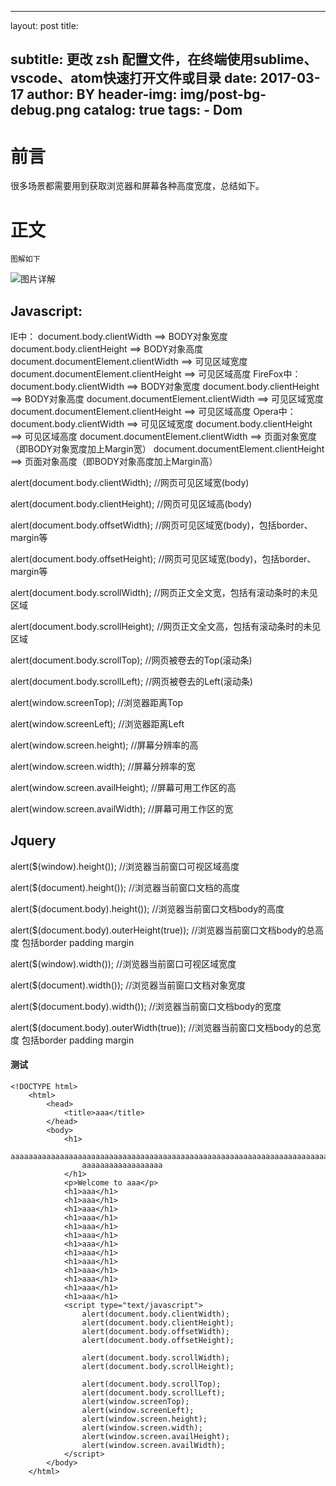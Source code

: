 <!--
 * @Author: your name
 * @Date: 2019-10-30 13:07:33
 * @LastEditTime: 2019-10-30 16:18:51
 * @LastEditors: Please set LastEditors
 * @Description: In User Settings Edit
 * @FilePath: /cfhcy.github.io/_posts/2017-03-17-Mac终端(zsh)下用代码编辑器打开文件或目录.md
 -->
---
layout:     post
title:      

subtitle:   更改 zsh 配置文件，在终端使用sublime、vscode、atom快速打开文件或目录
date:       2017-03-17
author:     BY
header-img: img/post-bg-debug.png
catalog: true
tags:
    - Dom
---

# 前言

 很多场景都需要用到获取浏览器和屏幕各种高度宽度，总结如下。

# 正文
	图解如下
![图片详解](https://images2015.cnblogs.com/blog/116165/201606/116165-20160630110328843-2101737128.png)
	
## Javascript:

IE中：
document.body.clientWidth ==> BODY对象宽度
document.body.clientHeight ==> BODY对象高度
document.documentElement.clientWidth ==> 可见区域宽度
document.documentElement.clientHeight ==> 可见区域高度
FireFox中：
document.body.clientWidth ==> BODY对象宽度
document.body.clientHeight ==> BODY对象高度
document.documentElement.clientWidth ==> 可见区域宽度
document.documentElement.clientHeight ==> 可见区域高度
Opera中：
document.body.clientWidth ==> 可见区域宽度
document.body.clientHeight ==> 可见区域高度
document.documentElement.clientWidth ==> 页面对象宽度（即BODY对象宽度加上Margin宽）
document.documentElement.clientHeight ==> 页面对象高度（即BODY对象高度加上Margin高）

 

 

alert(document.body.clientWidth);        //网页可见区域宽(body)

alert(document.body.clientHeight);       //网页可见区域高(body)

alert(document.body.offsetWidth);       //网页可见区域宽(body)，包括border、margin等

alert(document.body.offsetHeight);      //网页可见区域宽(body)，包括border、margin等

alert(document.body.scrollWidth);        //网页正文全文宽，包括有滚动条时的未见区域

alert(document.body.scrollHeight);       //网页正文全文高，包括有滚动条时的未见区域

alert(document.body.scrollTop);           //网页被卷去的Top(滚动条)

alert(document.body.scrollLeft);           //网页被卷去的Left(滚动条)

alert(window.screenTop);                     //浏览器距离Top

alert(window.screenLeft);                     //浏览器距离Left

alert(window.screen.height);                //屏幕分辨率的高

alert(window.screen.width);                 //屏幕分辨率的宽

alert(window.screen.availHeight);          //屏幕可用工作区的高

alert(window.screen.availWidth);           //屏幕可用工作区的宽


## Jquery

alert($(window).height());                           //浏览器当前窗口可视区域高度

alert($(document).height());                        //浏览器当前窗口文档的高度

alert($(document.body).height());                //浏览器当前窗口文档body的高度

alert($(document.body).outerHeight(true));  //浏览器当前窗口文档body的总高度 包括border padding margin

alert($(window).width());                            //浏览器当前窗口可视区域宽度

alert($(document).width());                        //浏览器当前窗口文档对象宽度

alert($(document.body).width());                //浏览器当前窗口文档body的宽度

alert($(document.body).outerWidth(true));  //浏览器当前窗口文档body的总宽度 包括border padding margin
	
#### 测试
	<!DOCTYPE html>
		<html>
			<head>
				<title>aaa</title>
			</head>
			<body>
				<h1>
					aaaaaaaaaaaaaaaaaaaaaaaaaaaaaaaaaaaaaaaaaaaaaaaaaaaaaaaaaaaaaaaaaaaaaaaaaaaaaaaaaaaaaaaaaaaaaaaaaaaaaaaaaaaaaaaaaaaaaaaa
					aaaaaaaaaaaaaaaaaa
				</h1>
				<p>Welcome to aaa</p>
				<h1>aaa</h1>
				<h1>aaa</h1>
				<h1>aaa</h1>
				<h1>aaa</h1>
				<h1>aaa</h1>
				<h1>aaa</h1>
				<h1>aaa</h1>
				<h1>aaa</h1>
				<h1>aaa</h1>
				<h1>aaa</h1>
				<h1>aaa</h1>
				<h1>aaa</h1>
				<h1>aaa</h1>
				<script type="text/javascript">
					alert(document.body.clientWidth);
					alert(document.body.clientHeight);
					alert(document.body.offsetWidth);
					alert(document.body.offsetHeight);

					alert(document.body.scrollWidth);
					alert(document.body.scrollHeight);

					alert(document.body.scrollTop);
					alert(document.body.scrollLeft);
					alert(window.screenTop);
					alert(window.screenLeft);
					alert(window.screen.height);
					alert(window.screen.width);
					alert(window.screen.availHeight);
					alert(window.screen.availWidth);
				</script>
			</body>
		</html>

	
		

